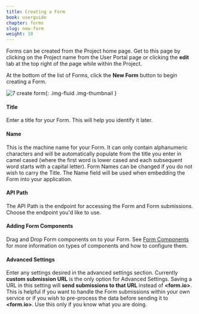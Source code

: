 ```yaml
---
title: Creating a Form
book: userguide
chapter: forms
slug: new-form
weight: 10
---
```


Forms can be created from the Project home page. Get to this page by clicking on the Project name from the User Portal page or clicking the **edit** tab at the top right of the page while within the Project. 

At the bottom of the list of Forms, click the **New Form** button to begin creating a Form.

![7 create form](https://cloud.githubusercontent.com/assets/13321142/13097268/30ad40ae-d4e5-11e5-8de6-833cd4bda0c0.png){: .img-fluid .img-thumbnail }

#### Title

Enter a title for your Form. This will help you identify it later.

#### Name

This is the machine name for your Form. It can only contain alphanumeric characters and will be automatically populate from the title you enter in  camel cased (where the first word is lower cased and each subsequent word starts with a capital letter). Form Names can be changed if you do not wish to carry the Title. The Name field will be used when embedding the Form into your application.

#### API Path

The API Path is the endpoint for accessing the Form and Form submissions. Choose the endpoint you'd like to use.

#### Adding Form Components

Drag and Drop Form components on to your Form. See [Form Components](#form-components) for more information on types of components and how to configure them.

#### Advanced Settings

Enter any settings desired in the advanced settings section. Currently  **custom submission URL** is the only option for Advanced Settings. Saving a URL in this setting will **send submissions to that URL** instead of **&lt;<span class="text-primary">form</span>.<span class="text-secondary">io</span>&gt;**. This is helpful if you want to handle the Form submissions within your own service or if you wish to pre-process the data before sending it to **&lt;<span class="text-primary">form</span>.<span class="text-secondary">io</span>&gt;**. Use this only if you know what you are doing.
